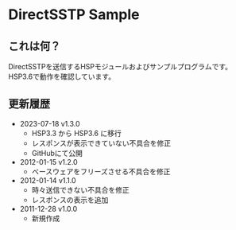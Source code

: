# DirectSSTP Sample

## これは何？

DirectSSTPを送信するHSPモジュールおよびサンプルプログラムです。  
HSP3.6で動作を確認しています。

## 更新履歴
- 2023-07-18 v1.3.0
  - HSP3.3 から HSP3.6 に移行
  - レスポンスが表示できていない不具合を修正
  - GitHubにて公開
- 2012-01-15 v1.2.0
  - ベースウェアをフリーズさせる不具合を修正
- 2012-01-14 v1.1.0
  - 時々送信できない不具合を修正
  - レスポンスの表示を追加
- 2011-12-28 v1.0.0
  - 新規作成
